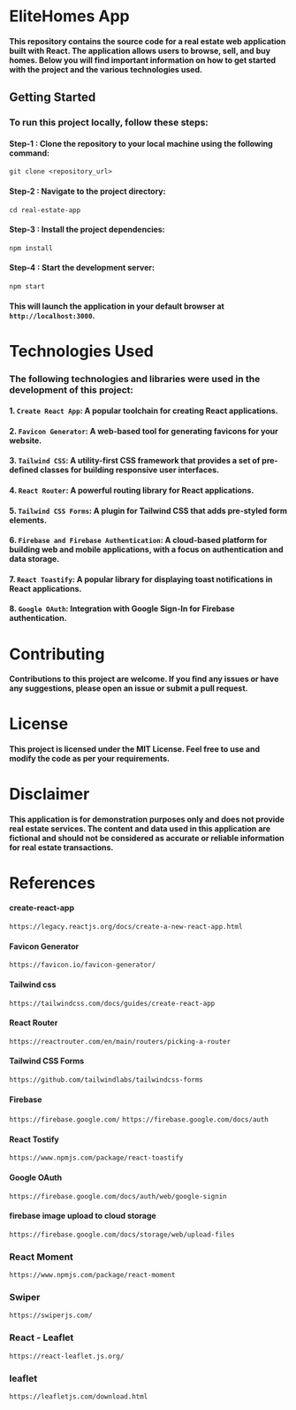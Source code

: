 # EliteHomes App

#### This repository contains the source code for a real estate web application built with React. The application allows users to browse, sell, and buy homes. Below you will find important information on how to get started with the project and the various technologies used.


## Getting Started

### To run this project locally, follow these steps:

#### Step-1 : Clone the repository to your local machine using the following command:
```
git clone <repository_url>
```

#### Step-2 : Navigate to the project directory:
```
cd real-estate-app
```

#### Step-3 : Install the project dependencies:
```
npm install
```
#### Step-4 : Start the development server:
```
npm start
```
#### This will launch the application in your default browser at `http://localhost:3000`.

# Technologies Used

### The following technologies and libraries were used in the development of this project:
#### 1. `Create React App`: A popular toolchain for creating React applications.

#### 2. `Favicon Generator`: A web-based tool for generating favicons for your website.

#### 3. `Tailwind CSS`: A utility-first CSS framework that provides a set of pre-defined classes for building responsive user interfaces.

#### 4. `React Router`: A powerful routing library for React applications.

#### 5. `Tailwind CSS Forms`: A plugin for Tailwind CSS that adds pre-styled form elements.

#### 6. `Firebase and Firebase Authentication`: A cloud-based platform for building web and mobile applications, with a focus on authentication and data storage.

#### 7. `React Toastify`: A popular library for displaying toast notifications in React applications.

#### 8. `Google OAuth`: Integration with Google Sign-In for Firebase authentication.

# Contributing
#### Contributions to this project are welcome. If you find any issues or have any suggestions, please open an issue or submit a pull request.

# License
#### This project is licensed under the MIT License. Feel free to use and modify the code as per your requirements.

# Disclaimer
#### This application is for demonstration purposes only and does not provide real estate services. The content and data used in this application are fictional and should not be considered as accurate or reliable information for real estate transactions.

# References

#### create-react-app
`https://legacy.reactjs.org/docs/create-a-new-react-app.html`

#### Favicon Generator

`https://favicon.io/favicon-generator/`

#### Tailwind css 

`https://tailwindcss.com/docs/guides/create-react-app`

#### React Router

`https://reactrouter.com/en/main/routers/picking-a-router`

#### Tailwind CSS Forms

`https://github.com/tailwindlabs/tailwindcss-forms`

#### Firebase

`https://firebase.google.com/`
`https://firebase.google.com/docs/auth`

#### React Tostify

`https://www.npmjs.com/package/react-toastify`

#### Google OAuth

`https://firebase.google.com/docs/auth/web/google-signin`

#### firebase image upload to cloud storage

`https://firebase.google.com/docs/storage/web/upload-files`

### React Moment 

`https://www.npmjs.com/package/react-moment`

### Swiper

`https://swiperjs.com/`

### React - Leaflet

`https://react-leaflet.js.org/`

### leaflet

`https://leafletjs.com/download.html`


